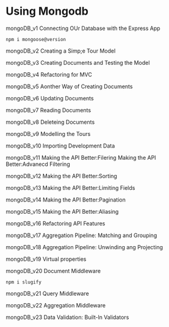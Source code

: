 # Using Mongodb


mongoDB_v1
Connecting OUr Database with the Express App

```
npm i mongoose@version
```


mongoDB_v2
Creating a Simp;e Tour Model

mongoDB_v3
Creating Documents and Testing the Model

mongoDB_v4
Refactoring for MVC

mongoDB_v5
Aonther Way of Creating Documents

mongoDB_v6
Updating Documents

mongoDB_v7
Reading Documents

mongoDB_v8
Deleteing Documents

mongoDB_v9
Modelling the Tours

mongoDB_v10
Importing Development Data

mongoDB_v11
Making the API Better:Filering
Making the API Better:Advanecd Filtering

mongoDB_v12
Making the API Better:Sorting

mongoDB_v13
Making the API Better:Limiting Fields

mongoDB_v14
Making the API Better:Pagination

mongoDB_v15
Making the API Better:Aliasing

mongoDB_v16
Refactoring API Features

mongoDB_v17
Aggregation Pipeline: Matching and Grouping

mongoDB_v18
Aggregation Pipeline: Unwinding ang Projecting

mongoDB_v19
Virtual properties

mongoDB_v20
Document Middleware

```
npm i slugify
```
mongoDB_v21
Query Middleware

mongoDB_v22
Aggregation Middleware

mongoDB_v23
Data Validation: Built-ln Validators